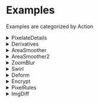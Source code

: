 # Examples #

Examples are categorized by Action
<details><summary>PixelateDetails</summary>

| Image  | Default | -p | -s 3 | -r 3 |
|--------|---------|----|------|------|
|boy     |![boy-0](img/img-1-boy-1.png "boy-0")|![boy-1](img/img-1-boy-2.png "boy-1")|![boy-2](img/img-1-boy-3.png "boy-2")|![boy-3](img/img-1-boy-4.png "boy-3")|
|building|![building-0](img/img-1-building-1.png "building-0")|![building-1](img/img-1-building-2.png "building-1")|![building-2](img/img-1-building-3.png "building-2")|![building-3](img/img-1-building-4.png "building-3")|
|cats    |![cats-0](img/img-1-cats-1.png "cats-0")|![cats-1](img/img-1-cats-2.png "cats-1")|![cats-2](img/img-1-cats-3.png "cats-2")|![cats-3](img/img-1-cats-4.png "cats-3")|
|cloud   |![cloud-0](img/img-1-cloud-1.png "cloud-0")|![cloud-1](img/img-1-cloud-2.png "cloud-1")|![cloud-2](img/img-1-cloud-3.png "cloud-2")|![cloud-3](img/img-1-cloud-4.png "cloud-3")|
|cookie  |![cookie-0](img/img-1-cookie-1.png "cookie-0")|![cookie-1](img/img-1-cookie-2.png "cookie-1")|![cookie-2](img/img-1-cookie-3.png "cookie-2")|![cookie-3](img/img-1-cookie-4.png "cookie-3")|
|creek   |![creek-0](img/img-1-creek-1.png "creek-0")|![creek-1](img/img-1-creek-2.png "creek-1")|![creek-2](img/img-1-creek-3.png "creek-2")|![creek-3](img/img-1-creek-4.png "creek-3")|
|flower  |![flower-0](img/img-1-flower-1.png "flower-0")|![flower-1](img/img-1-flower-2.png "flower-1")|![flower-2](img/img-1-flower-3.png "flower-2")|![flower-3](img/img-1-flower-4.png "flower-3")|

</details><details><summary>Derivatives</summary>

| Image   | Default | -g | -a |
|---------|---------|----|----|
|fractal  |![fractal-0](img/img-2-fractal-1.png "fractal-0")|![fractal-1](img/img-2-fractal-2.png "fractal-1")|![fractal-2](img/img-2-fractal-3.png "fractal-2")|
|handle   |![handle-0](img/img-2-handle-1.png "handle-0")|![handle-1](img/img-2-handle-2.png "handle-1")|![handle-2](img/img-2-handle-3.png "handle-2")|
|harddrive|![harddrive-0](img/img-2-harddrive-1.png "harddrive-0")|![harddrive-1](img/img-2-harddrive-2.png "harddrive-1")|![harddrive-2](img/img-2-harddrive-3.png "harddrive-2")|
|lego     |![lego-0](img/img-2-lego-1.png "lego-0")|![lego-1](img/img-2-lego-2.png "lego-1")|![lego-2](img/img-2-lego-3.png "lego-2")|
|pool     |![pool-0](img/img-2-pool-1.png "pool-0")|![pool-1](img/img-2-pool-2.png "pool-1")|![pool-2](img/img-2-pool-3.png "pool-2")|
|rainbow  |![rainbow-0](img/img-2-rainbow-1.png "rainbow-0")|![rainbow-1](img/img-2-rainbow-2.png "rainbow-1")|![rainbow-2](img/img-2-rainbow-3.png "rainbow-2")|
|road     |![road-0](img/img-2-road-1.png "road-0")|![road-1](img/img-2-road-2.png "road-1")|![road-2](img/img-2-road-3.png "road-2")|

</details><details><summary>AreaSmoother</summary>

| Image    | Default | -t 2 | -t 10 | --metric 1 | --sampler 11 |
|----------|---------|------|-------|------------|--------------|
|rock-p    |![rock-p-0](img/img-3-rock-p-1.png "rock-p-0")|![rock-p-1](img/img-3-rock-p-2.png "rock-p-1")|![rock-p-2](img/img-3-rock-p-3.png "rock-p-2")|![rock-p-3](img/img-3-rock-p-4.png "rock-p-3")|![rock-p-4](img/img-3-rock-p-5.png "rock-p-4")|
|scorpius-p|![scorpius-p-0](img/img-3-scorpius-p-1.png "scorpius-p-0")|![scorpius-p-1](img/img-3-scorpius-p-2.png "scorpius-p-1")|![scorpius-p-2](img/img-3-scorpius-p-3.png "scorpius-p-2")|![scorpius-p-3](img/img-3-scorpius-p-4.png "scorpius-p-3")|![scorpius-p-4](img/img-3-scorpius-p-5.png "scorpius-p-4")|
|shack-p   |![shack-p-0](img/img-3-shack-p-1.png "shack-p-0")|![shack-p-1](img/img-3-shack-p-2.png "shack-p-1")|![shack-p-2](img/img-3-shack-p-3.png "shack-p-2")|![shack-p-3](img/img-3-shack-p-4.png "shack-p-3")|![shack-p-4](img/img-3-shack-p-5.png "shack-p-4")|
|shell-p   |![shell-p-0](img/img-3-shell-p-1.png "shell-p-0")|![shell-p-1](img/img-3-shell-p-2.png "shell-p-1")|![shell-p-2](img/img-3-shell-p-3.png "shell-p-2")|![shell-p-3](img/img-3-shell-p-4.png "shell-p-3")|![shell-p-4](img/img-3-shell-p-5.png "shell-p-4")|
|skull-p   |![skull-p-0](img/img-3-skull-p-1.png "skull-p-0")|![skull-p-1](img/img-3-skull-p-2.png "skull-p-1")|![skull-p-2](img/img-3-skull-p-3.png "skull-p-2")|![skull-p-3](img/img-3-skull-p-4.png "skull-p-3")|![skull-p-4](img/img-3-skull-p-5.png "skull-p-4")|
|spider-p  |![spider-p-0](img/img-3-spider-p-1.png "spider-p-0")|![spider-p-1](img/img-3-spider-p-2.png "spider-p-1")|![spider-p-2](img/img-3-spider-p-3.png "spider-p-2")|![spider-p-3](img/img-3-spider-p-4.png "spider-p-3")|![spider-p-4](img/img-3-spider-p-5.png "spider-p-4")|
|toes-p    |![toes-p-0](img/img-3-toes-p-1.png "toes-p-0")|![toes-p-1](img/img-3-toes-p-2.png "toes-p-1")|![toes-p-2](img/img-3-toes-p-3.png "toes-p-2")|![toes-p-3](img/img-3-toes-p-4.png "toes-p-3")|![toes-p-4](img/img-3-toes-p-5.png "toes-p-4")|

</details><details><summary>AreaSmoother2</summary>

| Image    | Default | -H | -V |
|----------|---------|----|----|
|rock-p    |![rock-p-0](img/img-4-rock-p-1.png "rock-p-0")|![rock-p-1](img/img-4-rock-p-2.png "rock-p-1")|![rock-p-2](img/img-4-rock-p-3.png "rock-p-2")|
|scorpius-p|![scorpius-p-0](img/img-4-scorpius-p-1.png "scorpius-p-0")|![scorpius-p-1](img/img-4-scorpius-p-2.png "scorpius-p-1")|![scorpius-p-2](img/img-4-scorpius-p-3.png "scorpius-p-2")|
|shack-p   |![shack-p-0](img/img-4-shack-p-1.png "shack-p-0")|![shack-p-1](img/img-4-shack-p-2.png "shack-p-1")|![shack-p-2](img/img-4-shack-p-3.png "shack-p-2")|
|shell-p   |![shell-p-0](img/img-4-shell-p-1.png "shell-p-0")|![shell-p-1](img/img-4-shell-p-2.png "shell-p-1")|![shell-p-2](img/img-4-shell-p-3.png "shell-p-2")|
|skull-p   |![skull-p-0](img/img-4-skull-p-1.png "skull-p-0")|![skull-p-1](img/img-4-skull-p-2.png "skull-p-1")|![skull-p-2](img/img-4-skull-p-3.png "skull-p-2")|
|spider-p  |![spider-p-0](img/img-4-spider-p-1.png "spider-p-0")|![spider-p-1](img/img-4-spider-p-2.png "spider-p-1")|![spider-p-2](img/img-4-spider-p-3.png "spider-p-2")|
|toes-p    |![toes-p-0](img/img-4-toes-p-1.png "toes-p-0")|![toes-p-1](img/img-4-toes-p-2.png "toes-p-1")|![toes-p-2](img/img-4-toes-p-3.png "toes-p-2")|

</details><details><summary>ZoomBlur</summary>

| Image  | Default | -z 3 |
|--------|---------|------|
|zebra   |![zebra-0](img/img-5-zebra-1.png "zebra-0")|![zebra-1](img/img-5-zebra-2.png "zebra-1")|
|boy     |![boy-0](img/img-5-boy-1.png "boy-0")|![boy-1](img/img-5-boy-2.png "boy-1")|
|building|![building-0](img/img-5-building-1.png "building-0")|![building-1](img/img-5-building-2.png "building-1")|
|cats    |![cats-0](img/img-5-cats-1.png "cats-0")|![cats-1](img/img-5-cats-2.png "cats-1")|
|cloud   |![cloud-0](img/img-5-cloud-1.png "cloud-0")|![cloud-1](img/img-5-cloud-2.png "cloud-1")|
|cookie  |![cookie-0](img/img-5-cookie-1.png "cookie-0")|![cookie-1](img/img-5-cookie-2.png "cookie-1")|
|creek   |![creek-0](img/img-5-creek-1.png "creek-0")|![creek-1](img/img-5-creek-2.png "creek-1")|

</details><details><summary>Swirl</summary>

| Image   | Default | -rp 50% | -s 2 | -ccw |
|---------|---------|---------|------|------|
|flower   |![flower-0](img/img-6-flower-1.png "flower-0")|![flower-1](img/img-6-flower-2.png "flower-1")|![flower-2](img/img-6-flower-3.png "flower-2")|![flower-3](img/img-6-flower-4.png "flower-3")|
|fractal  |![fractal-0](img/img-6-fractal-1.png "fractal-0")|![fractal-1](img/img-6-fractal-2.png "fractal-1")|![fractal-2](img/img-6-fractal-3.png "fractal-2")|![fractal-3](img/img-6-fractal-4.png "fractal-3")|
|handle   |![handle-0](img/img-6-handle-1.png "handle-0")|![handle-1](img/img-6-handle-2.png "handle-1")|![handle-2](img/img-6-handle-3.png "handle-2")|![handle-3](img/img-6-handle-4.png "handle-3")|
|harddrive|![harddrive-0](img/img-6-harddrive-1.png "harddrive-0")|![harddrive-1](img/img-6-harddrive-2.png "harddrive-1")|![harddrive-2](img/img-6-harddrive-3.png "harddrive-2")|![harddrive-3](img/img-6-harddrive-4.png "harddrive-3")|
|lego     |![lego-0](img/img-6-lego-1.png "lego-0")|![lego-1](img/img-6-lego-2.png "lego-1")|![lego-2](img/img-6-lego-3.png "lego-2")|![lego-3](img/img-6-lego-4.png "lego-3")|
|pool     |![pool-0](img/img-6-pool-1.png "pool-0")|![pool-1](img/img-6-pool-2.png "pool-1")|![pool-2](img/img-6-pool-3.png "pool-2")|![pool-3](img/img-6-pool-4.png "pool-3")|
|rainbow  |![rainbow-0](img/img-6-rainbow-1.png "rainbow-0")|![rainbow-1](img/img-6-rainbow-2.png "rainbow-1")|![rainbow-2](img/img-6-rainbow-3.png "rainbow-2")|![rainbow-3](img/img-6-rainbow-4.png "rainbow-3")|

</details><details><summary>Deform</summary>

| Image  | Default | -e 2.5 | -m 2 |
|--------|---------|--------|------|
|road    |![road-0](img/img-7-road-1.png "road-0")|![road-1](img/img-7-road-2.png "road-1")|![road-2](img/img-7-road-3.png "road-2")|
|rock    |![rock-0](img/img-7-rock-1.png "rock-0")|![rock-1](img/img-7-rock-2.png "rock-1")|![rock-2](img/img-7-rock-3.png "rock-2")|
|scorpius|![scorpius-0](img/img-7-scorpius-1.png "scorpius-0")|![scorpius-1](img/img-7-scorpius-2.png "scorpius-1")|![scorpius-2](img/img-7-scorpius-3.png "scorpius-2")|
|shack   |![shack-0](img/img-7-shack-1.png "shack-0")|![shack-1](img/img-7-shack-2.png "shack-1")|![shack-2](img/img-7-shack-3.png "shack-2")|
|shell   |![shell-0](img/img-7-shell-1.png "shell-0")|![shell-1](img/img-7-shell-2.png "shell-1")|![shell-2](img/img-7-shell-3.png "shell-2")|
|skull   |![skull-0](img/img-7-skull-1.png "skull-0")|![skull-1](img/img-7-skull-2.png "skull-1")|![skull-2](img/img-7-skull-3.png "skull-2")|
|spider  |![spider-0](img/img-7-spider-1.png "spider-0")|![spider-1](img/img-7-spider-2.png "spider-1")|![spider-2](img/img-7-spider-3.png "spider-2")|

</details><details><summary>Encrypt</summary>

| Image | -p 1234 |
|-------|---------|
|toes   |![toes-0](img/img-8-toes-1.png "toes-0")|
|zebra  |![zebra-0](img/img-8-zebra-1.png "zebra-0")|

</details><details><summary>PixelRules</summary>

| Image  | Default | -m 2 | -m 3 | -n 10 |
|--------|---------|------|------|-------|
|boy     |![boy-0](img/img-9-boy-1.png "boy-0")|![boy-1](img/img-9-boy-2.png "boy-1")|![boy-2](img/img-9-boy-3.png "boy-2")|![boy-3](img/img-9-boy-4.png "boy-3")|
|building|![building-0](img/img-9-building-1.png "building-0")|![building-1](img/img-9-building-2.png "building-1")|![building-2](img/img-9-building-3.png "building-2")|![building-3](img/img-9-building-4.png "building-3")|
|cats    |![cats-0](img/img-9-cats-1.png "cats-0")|![cats-1](img/img-9-cats-2.png "cats-1")|![cats-2](img/img-9-cats-3.png "cats-2")|![cats-3](img/img-9-cats-4.png "cats-3")|
|cloud   |![cloud-0](img/img-9-cloud-1.png "cloud-0")|![cloud-1](img/img-9-cloud-2.png "cloud-1")|![cloud-2](img/img-9-cloud-3.png "cloud-2")|![cloud-3](img/img-9-cloud-4.png "cloud-3")|
|cookie  |![cookie-0](img/img-9-cookie-1.png "cookie-0")|![cookie-1](img/img-9-cookie-2.png "cookie-1")|![cookie-2](img/img-9-cookie-3.png "cookie-2")|![cookie-3](img/img-9-cookie-4.png "cookie-3")|
|creek   |![creek-0](img/img-9-creek-1.png "creek-0")|![creek-1](img/img-9-creek-2.png "creek-1")|![creek-2](img/img-9-creek-3.png "creek-2")|![creek-3](img/img-9-creek-4.png "creek-3")|
|flower  |![flower-0](img/img-9-flower-1.png "flower-0")|![flower-1](img/img-9-flower-2.png "flower-1")|![flower-2](img/img-9-flower-3.png "flower-2")|![flower-3](img/img-9-flower-4.png "flower-3")|

</details><details><summary>ImgDiff</summary>

| Image    | Default |
|----------|---------|
|toes<br/>toes-p      |![toes-toes-p-0](img/img-10-toes-toes-p-1.png "toes-toes-p-0")|
|rock<br/>rock-p      |![rock-rock-p-0](img/img-10-rock-rock-p-1.png "rock-rock-p-0")|
|scorpius<br/>scorpius-p  |![scorpius-scorpius-p-0](img/img-10-scorpius-scorpius-p-1.png "scorpius-scorpius-p-0")|
|shack<br/>shack-p     |![shack-shack-p-0](img/img-10-shack-shack-p-1.png "shack-shack-p-0")|

</details>